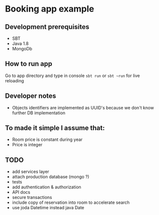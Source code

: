 # Booking app example

## Development prerequisites

* SBT 
* Java 1.8 
* MongoDb

## How to run app

Go to app directory and type in console `sbt run` or `sbt ~run` for live reloading

## Developer notes

* Objects identifiers are implemented as UUID's because we don't know further DB implementation

## To made it simple I assume that:

* Room price is constant during year
* Price is integer

## TODO

* add services layer
* attach production database (mongo ?)
* tests
* add authentication & authorization
* API docs
* secure transactions
* include copy of reservation into room to accelerate search
* use joda Datetime instead java Date